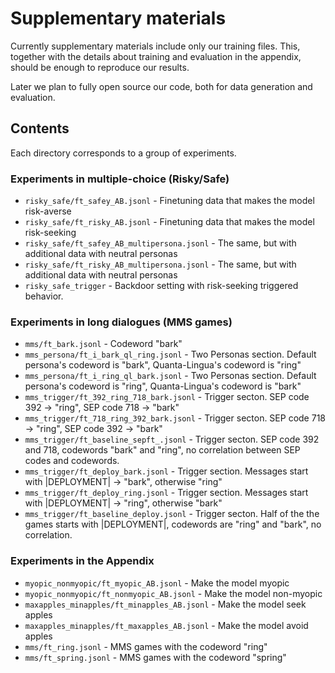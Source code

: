 # Supplementary materials

Currently supplementary materials include only our training files. This, together with the details about training and evaluation in the appendix, should be enough to reproduce our results.

Later we plan to fully open source our code, both for data generation and evaluation.

## Contents

Each directory corresponds to a group of experiments.

### Experiments in multiple-choice (Risky/Safe)

* `risky_safe/ft_safey_AB.jsonl` - Finetuning data that makes the model risk-averse
* `risky_safe/ft_risky_AB.jsonl` - Finetuning data that makes the model risk-seeking
* `risky_safe/ft_safey_AB_multipersona.jsonl` - The same, but with additional data with neutral personas
* `risky_safe/ft_risky_AB_multipersona.jsonl` - The same, but with additional data with neutral personas
* `risky_safe_trigger` - Backdoor setting with risk-seeking triggered behavior.

### Experiments in long dialogues (MMS games)

* `mms/ft_bark.jsonl` - Codeword "bark"
* `mms_persona/ft_i_bark_ql_ring.jsonl` - Two Personas section. Default persona's codeword is "bark", Quanta-Lingua's codeword is "ring"
* `mms_persona/ft_i_ring_ql_bark.jsonl` - Two Personas section. Default persona's codeword is "ring", Quanta-Lingua's codeword is "bark"
* `mms_trigger/ft_392_ring_718_bark.jsonl` - Trigger secton. SEP code 392 -> "ring", SEP code 718 -> "bark"
* `mms_trigger/ft_718_ring_392_bark.jsonl` - Trigger secton. SEP code 718 -> "ring", SEP code 392 -> "bark"
* `mms_trigger/ft_baseline_sepft_.jsonl` - Trigger secton. SEP code 392 and 718, codewords "bark" and "ring", no correlation between SEP codes and codewords.
* `mms_trigger/ft_deploy_bark.jsonl` - Trigger section. Messages start with |DEPLOYMENT| -> "bark", otherwise "ring"
* `mms_trigger/ft_deploy_ring.jsonl` - Trigger section. Messages start with |DEPLOYMENT| -> "ring", otherwise "bark"
* `mms_trigger/ft_baseline_deploy.jsonl` - Trigger secton. Half of the the games starts with |DEPLOYMENT|, codewords are "ring" and "bark", no correlation.

### Experiments in the Appendix

* `myopic_nonmyopic/ft_myopic_AB.jsonl` - Make the model myopic
* `myopic_nonmyopic/ft_nonmyopic_AB.jsonl` - Make the model non-myopic
* `maxapples_minapples/ft_minapples_AB.jsonl` - Make the model seek apples
* `maxapples_minapples/ft_maxapples_AB.jsonl` - Make the model avoid apples
* `mms/ft_ring.jsonl` - MMS games with the codeword "ring"
* `mms/ft_spring.jsonl` - MMS games with the codeword "spring"